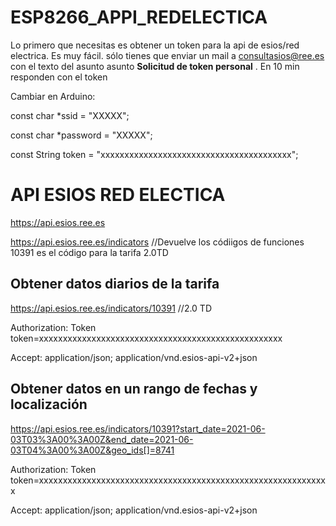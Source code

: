 # ESP8266_APPI_REDELECTICA

Lo primero que necesitas es obtener un token para la api de esios/red electrica. Es muy fácil. sólo tienes que enviar un mail a   consultasios@ree.es con el texto del asunto asunto  **Solicitud de token personal** . En 10 min responden con el token

Cambiar en Arduino:

const char *ssid     = "XXXXX";

const char *password = "XXXXX";

const String token = "xxxxxxxxxxxxxxxxxxxxxxxxxxxxxxxxxxxxxxxx";

# API ESIOS RED ELECTICA

https://api.esios.ree.es

https://api.esios.ree.es/indicators //Devuelve los códiigos de funciones
10391 es el código para la tarifa 2.0TD

## Obtener datos diarios de la tarifa
https://api.esios.ree.es/indicators/10391   //2.0 TD

Authorization: Token token=xxxxxxxxxxxxxxxxxxxxxxxxxxxxxxxxxxxxxxxxxxxxxxxxxxx

Accept: application/json; application/vnd.esios-api-v2+json

## Obtener datos en un rango de fechas y localización
https://api.esios.ree.es/indicators/10391?start_date=2021-06-03T03%3A00%3A00Z&end_date=2021-06-03T04%3A00%3A00Z&geo_ids[]=8741

Authorization: Token token=xxxxxxxxxxxxxxxxxxxxxxxxxxxxxxxxxxxxxxxxxxxxxxxxxxxxxxxxxxxxx

Accept: application/json; application/vnd.esios-api-v2+json

